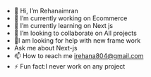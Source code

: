 - 👋 Hi, I’m Rehanaimran
- 👀 I’m currently working on Ecommerce
- 🌱 I’m currently learning on Next js
- 💞️ I’m looking to collaborate on All projects
- 🤝l am looking for help with new frame work
- Ask me about Next-js
- 📫 How to reach me irehana804@gmail.com 
- ⚡ Fun fact:I never work on any project 

<!---
Rehanaimran/Rehanaimran is a ✨ special ✨ repository because its `README.md` (this file) appears on your GitHub profile.
You can click the Preview link to take a look at your changes.
--->
